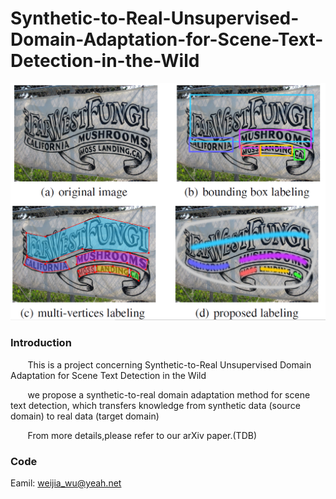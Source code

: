 # Synthetic-to-Real-Unsupervised-Domain-Adaptation-for-Scene-Text-Detection-in-the-Wild
![Alt text](https://github.com/weijiawu/TextAsLine/blob/master/1567769143(1).png)

### Introduction
&#160;&#160;&#160;&#160; &#160;&#160;This is a project concerning Synthetic-to-Real Unsupervised Domain
Adaptation for Scene Text Detection in the Wild

&#160;&#160;&#160;&#160; &#160;&#160;we propose a synthetic-to-real domain adaptation method for scene text detection, which transfers knowledge from synthetic data (source domain) to real data (target domain)

&#160;&#160;&#160;&#160; &#160;&#160;From more details,please refer to our arXiv paper.(TDB)

### Code




Eamil: weijia_wu@yeah.net